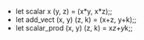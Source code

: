 * let scalar x (y, z) = (x\*y, x\*z);;
* let add_vect (x, y) (z, k) = (x+z, y+k);;
* let scalar_prod (x, y) (z, k) = x*z+y*k;;
